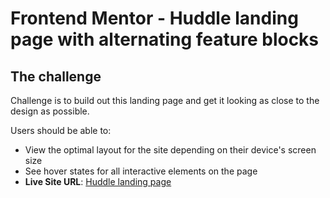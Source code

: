 # Frontend Mentor - Huddle landing page with alternating feature blocks

## The challenge

Challenge is to build out this landing page and get it looking as close to the design as possible.

Users should be able to:

- View the optimal layout for the site depending on their device's screen size
- See hover states for all interactive elements on the page
- **Live Site URL**: [Huddle landing page](https://huddle-landing-page-alternating-0.netlify.app/)

